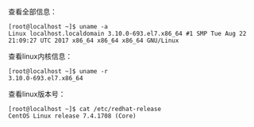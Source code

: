 查看全部信息：
```
[root@localhost ~]$ uname -a
Linux localhost.localdomain 3.10.0-693.el7.x86_64 #1 SMP Tue Aug 22 21:09:27 UTC 2017 x86_64 x86_64 x86_64 GNU/Linux
```

查看linux内核信息：
```
[root@localhost ~]$ uname -r
3.10.0-693.el7.x86_64
```
查看linux版本号：
```
[root@localhost ~]$ cat /etc/redhat-release
CentOS Linux release 7.4.1708 (Core)
```
